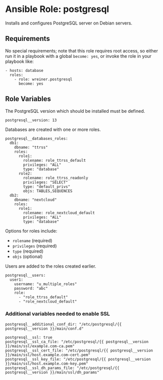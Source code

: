 # Ansible Role: postgresql

Installs and configures PostgreSQL server on Debian servers.

## Requirements

No special requirements; note that this role requires root access, so either run it in a playbook with a global `become: yes`, or invoke the role in your playbook like:

    - hosts: database
      roles:
        - role: wreiner.postgresql
          become: yes

## Role Variables

The PostgreSQL version which should be installed must be defined.

```
postgresql__version: 13
```

Databases are created with one or more roles.

```
postgresql__databases_roles:
  db1:
    dbname: "ttrss"
    roles:
      role1:
        rolename: role_ttrss_default
        privileges: "ALL"
        type: "database"
      role2:
        rolename: role_ttrss_readonly
        privileges: "SELECT"
        type: "default_privs"
        objs: TABLES,SEQUENCES
  db2:
    dbname: "nextcloud"
    roles:
      role1:
        rolename: role_nextcloud_default
        privileges: "ALL"
        type: "database"
```

Options for roles include:

- `rolename` (required)
- `privileges` (required)
- `type` (required)
- `objs` (optional)

Users are added to the roles created earlier.

```
postgresql__users:
  user1:
    username: "u_multiple_roles"
    password: "abc"
    role:
      - "role_ttrss_default"
      - "role_nextcloud_default"
```

### Additional variables needed to enable SSL

```
postgresql__additional_conf_dir: "/etc/postgresql/{{ postgresql__version }}/main/conf.d"

postgresql__ssl: true
postgresql__ssl_ca_file: "/etc/postgresql/{{ postgresql__version }}/main/ssl/example.com-ca.pem"
postgresql__ssl_cert_file: "/etc/postgresql/{{ postgresql__version }}/main/ssl/host.example.com-cert.pem"
postgresql__ssl_key_file: "/etc/postgresql/{{ postgresql__version }}/main/ssl/host.example.com-key.pem"
postgresql__ssl_dh_params_file: "/etc/postgresql/{{ postgresql__version }}/main/ssl/dh_params"
```
